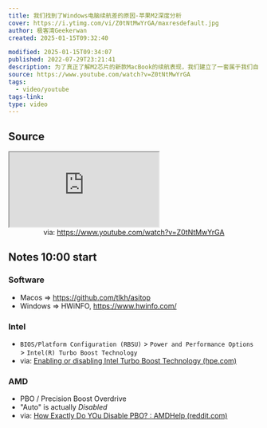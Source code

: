 ```yaml
---
title: 我们找到了Windows电脑续航差的原因-苹果M2深度分析
cover: https://i.ytimg.com/vi/Z0tNtMwYrGA/maxresdefault.jpg
author: 极客湾Geekerwan
created: 2025-01-15T09:32:40

modified: 2025-01-15T09:34:07
published: 2022-07-29T23:21:41
description: 为了真正了解M2芯片的新款MacBook的续航表现，我们建立了一套属于我们自己的续航测试标准，在测试过程中我们发现了Mac和Windows笔记本续航的真正差距，于是我们试着找了找原因......除了续航，我们也做了深入的性能分析，我们引入了SPEC CPU 2017的测试，来看看M系列处理器和x86处理器架构上的差距到底有多少
source: https://www.youtube.com/watch?v=Z0tNtMwYrGA
tags:
  - video/youtube
tags-link: 
type: video
---
```


## Source

<iframe src="https://www.youtube.com/embed/Z0tNtMwYrGA" allow="accelerometer; autoplay; clipboard-write; encrypted-media; gyroscope; picture-in-picture; web-share" referrerpolicy="strict-origin-when-cross-origin" allowfullscreen></iframe>
<center>via: <a href='https://www.youtube.com/watch?v=Z0tNtMwYrGA' target='_blank' class='external-link'>https://www.youtube.com/watch?v=Z0tNtMwYrGA</a></center>

## Notes 10:00 start

### Software

- Macos => https://github.com/tlkh/asitop
- Windows => HWiNFO, https://www.hwinfo.com/

### Intel
- `BIOS/Platform Configuration (RBSU)` > `Power and Performance Options` > `Intel(R) Turbo Boost Technology`
- via: [Enabling or disabling Intel Turbo Boost Technology (hpe.com)](https://techlibrary.hpe.com/docs/iss/proliant-gen10-uefi/s_enable_intel_boost_tech.html)

### AMD
- PBO / Precision Boost Overdrive
- "Auto" is actually *Disabled*
- via: [How Exactly Do YOu Disable PBO? : AMDHelp (reddit.com)](https://www.reddit.com/r/AMDHelp/comments/es0d4a/how_exactly_do_you_disable_pbo/)
